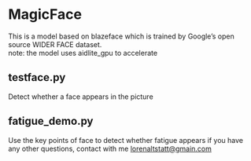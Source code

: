 # MagicFace
This is a model based on blazeface which is trained by Google’s open source WIDER FACE dataset.
<br/> note: the model uses aidlite_gpu to accelerate
## testface.py
Detect whether a face appears in the picture
## fatigue_demo.py
Use the key points of face to detect whether fatigue appears
if you have any other questions, contact with me lorenaltstatt@gmain.com
